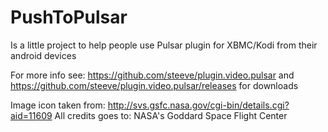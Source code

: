 PushToPulsar
============
Is a little project to help people use Pulsar plugin for XBMC/Kodi from their android devices

For more info see: https://github.com/steeve/plugin.video.pulsar and https://github.com/steeve/plugin.video.pulsar/releases for downloads

Image icon taken from: http://svs.gsfc.nasa.gov/cgi-bin/details.cgi?aid=11609
All credits goes to: NASA's Goddard Space Flight Center
